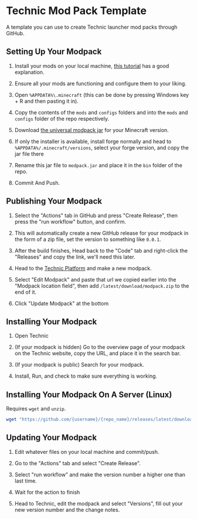 # Technic Mod Pack Template

A template you can use to create Technic launcher mod packs through GitHub.

## Setting Up Your Modpack

1. Install your mods on your local machine, [this tutorial](https://help.akliz.net/docs/install-forge-mods-on-a-client) has a good explanation.

2. Ensure all your mods are functioning and configure them to your liking.

3. Open `%APPDATA%\.minecraft` (this can be done by pressing Windows key + R and then pasting it in).

4. Copy the contents of the `mods` and `configs` folders and into the `mods` and `configs` folder of the repo respectively.

5. Download [the universal modpack jar](https://files.minecraftforge.net/net/minecraftforge/forge/index_1.12.2.html) for your Minecraft version.

6. If only the installer is available, install forge normally and head to `%APPDATA%/.minecraft/versions`, select your forge version, and copy the jar file there

6. Rename this jar file to `modpack.jar` and place it in the `bin` folder of the repo.

7. Commit And Push.

## Publishing Your Modpack

1. Select the "Actions" tab in GitHub and press "Create Release", then press the "run workflow" button, and confirm.

2. This will automatically create a new GitHub release for your modpack in the form of a zip file, set the version to something like `0.0.1`.

3. After the build finishes, Head back to the "Code" tab and right-click the "Releases" and copy the link, we'll need this later.

4. Head to the [Technic Platform](https://www.technicpack.net/modpack/create) and make a new modpack.

5. Select "Edit Modpack" and paste that url we copied earlier into the "Modpack location field", then add `/latest/download/modpack.zip` to the end of it.

6. Click "Update Modpack" at the bottom

## Installing Your Modpack

1. Open Technic

2. (If your modpack is hidden) Go to the overview page of your modpack on the Technic website, copy the URL, and place it in the search bar.

3. (If your modpack is public) Search for your modpack.

4. Install, Run, and check to make sure everything is working.

## Installing Your Modpack On A Server (Linux)

Requires `wget` and `unzip`.

```bash
wget "https://github.com/{username}/{repo_name}/releases/latest/download/modpack.zip" && unzip modpack.zip
```

## Updating Your Modpack 

1. Edit whatever files on your local machine and commit/push.

2. Go to the "Actions" tab and select "Create Release".

3. Select "run workflow" and make the version number a higher one than last time.

4. Wait for the action to finish

5. Head to Technic, edit the modpack and select "Versions", fill out your new version number and the change notes.
